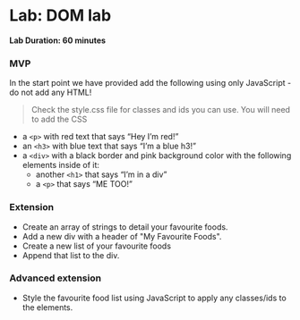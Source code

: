 # Lab: DOM lab

**Lab Duration: 60 minutes**

### MVP

In the start point we have provided add the following using only JavaScript - do not add any HTML!

> Check the style.css file for classes and ids you can use. You will need to add the CSS

- a `<p>` with red text that says “Hey I’m red!”
- an `<h3>` with blue text that says “I’m a blue h3!”
- a `<div>` with a black border and pink background color with the following elements inside of it:
    - another `<h1>` that says “I’m in a div”
    - a `<p>` that says “ME TOO!”

### Extension

- Create an array of strings to detail your favourite foods. 
- Add a new div with a header of "My Favourite Foods".
- Create a new list of your favourite foods
- Append that list to the div.


### Advanced extension

- Style the favourite food list using JavaScript to apply any classes/ids to the elements.

